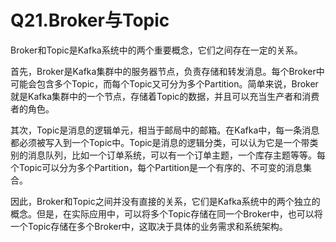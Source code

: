 # Q21.Broker与Topic

Broker和Topic是Kafka系统中的两个重要概念，它们之间存在一定的关系。

首先，Broker是Kafka集群中的服务器节点，负责存储和转发消息。每个Broker中可能会包含多个Topic，而每个Topic又可分为多个Partition。简单来说，Broker就是Kafka集群中的一个节点，存储着Topic的数据，并且可以充当生产者和消费者的角色。

其次，Topic是消息的逻辑单元，相当于邮局中的邮箱。在Kafka中，每一条消息都必须被写入到一个Topic中。Topic是消息的逻辑分类，可以认为它是一个带类别的消息队列，比如一个订单系统，可以有一个订单主题，一个库存主题等等。每个Topic可以分为多个Partition，每个Partition是一个有序的、不可变的消息集合。

因此，Broker和Topic之间并没有直接的关系，它们是Kafka系统中的两个独立的概念。但是，在实际应用中，可以将多个Topic存储在同一个Broker中，也可以将一个Topic存储在多个Broker中，这取决于具体的业务需求和系统架构。